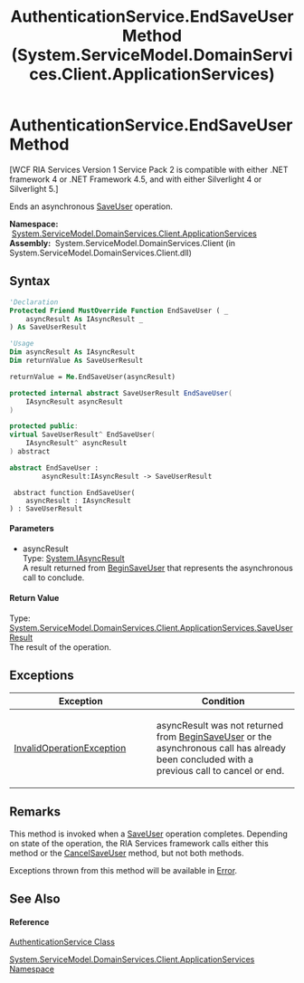﻿---
title: AuthenticationService.EndSaveUser Method  (System.ServiceModel.DomainServices.Client.ApplicationServices)
TOCTitle: EndSaveUser Method
ms:assetid: M:System.ServiceModel.DomainServices.Client.ApplicationServices.AuthenticationService.EndSaveUser(System.IAsyncResult)
ms:mtpsurl: https://msdn.microsoft.com/en-us/library/system.servicemodel.domainservices.client.applicationservices.authenticationservice.endsaveuser(v=VS.91)
ms:contentKeyID: 28899017
ms.date: 01/27/2012
mtps_version: v=VS.91
f1_keywords:
- System.ServiceModel.DomainServices.Client.ApplicationServices.AuthenticationService.EndSaveUser
dev_langs:
- CSharp
- JScript
- VB
- FSharp
- c++
api_location:
- System.ServiceModel.DomainServices.Client.dll
api_name:
- System.ServiceModel.DomainServices.Client.ApplicationServices.AuthenticationService.EndSaveUser
api_type:
- Managed
topic_type:
- apiref
- kbSyntax
product_family_name: VS
ROBOTS: INDEX,FOLLOW
---

# AuthenticationService.EndSaveUser Method

\[WCF RIA Services Version 1 Service Pack 2 is compatible with either .NET framework 4 or .NET Framework 4.5, and with either Silverlight 4 or Silverlight 5.\]

Ends an asynchronous [SaveUser](ff457896\(v=vs.91\).md) operation.

**Namespace:**  [System.ServiceModel.DomainServices.Client.ApplicationServices](ff457765\(v=vs.91\).md)  
**Assembly:**  System.ServiceModel.DomainServices.Client (in System.ServiceModel.DomainServices.Client.dll)

## Syntax

``` vb
'Declaration
Protected Friend MustOverride Function EndSaveUser ( _
    asyncResult As IAsyncResult _
) As SaveUserResult
```

``` vb
'Usage
Dim asyncResult As IAsyncResult
Dim returnValue As SaveUserResult

returnValue = Me.EndSaveUser(asyncResult)
```

``` csharp
protected internal abstract SaveUserResult EndSaveUser(
    IAsyncResult asyncResult
)
```

``` c++
protected public:
virtual SaveUserResult^ EndSaveUser(
    IAsyncResult^ asyncResult
) abstract
```

``` fsharp
abstract EndSaveUser : 
        asyncResult:IAsyncResult -> SaveUserResult 
```

``` jscript
 abstract function EndSaveUser(
    asyncResult : IAsyncResult
) : SaveUserResult
```

#### Parameters

  - asyncResult  
    Type: [System.IAsyncResult](https://msdn.microsoft.com/en-us/library/ft8a6455)  
    A result returned from [BeginSaveUser](https://msdn.microsoft.com/en-us/library/m:system.servicemodel.domainservices.client.applicationservices.authenticationservice.beginsaveuser\(system.security.principal.iprincipal%2csystem.asynccallback%2csystem.object\)\(v=VS.91\)) that represents the asynchronous call to conclude.  

#### Return Value

Type: [System.ServiceModel.DomainServices.Client.ApplicationServices.SaveUserResult](ff457929\(v=vs.91\).md)  
The result of the operation.  

## Exceptions

<table>
<colgroup>
<col style="width: 50%" />
<col style="width: 50%" />
</colgroup>
<thead>
<tr class="header">
<th>Exception</th>
<th>Condition</th>
</tr>
</thead>
<tbody>
<tr class="odd">
<td><a href="https://msdn.microsoft.com/en-us/library/2asft85a">InvalidOperationException</a></td>
<td><p>asyncResult was not returned from <a href="ff457912(v=vs.91).md">BeginSaveUser</a> or the asynchronous call has already been concluded with a previous call to cancel or end.</p></td>
</tr>
</tbody>
</table>

## Remarks

This method is invoked when a [SaveUser](ff457896\(v=vs.91\).md) operation completes. Depending on state of the operation, the RIA Services framework calls either this method or the [CancelSaveUser](https://msdn.microsoft.com/en-us/library/m:system.servicemodel.domainservices.client.applicationservices.authenticationservice.cancelsaveuser\(system.iasyncresult\)\(v=VS.91\)) method, but not both methods.

Exceptions thrown from this method will be available in [Error](ff422735\(v=vs.91\).md).

## See Also

#### Reference

[AuthenticationService Class](ff457927\(v=vs.91\).md)

[System.ServiceModel.DomainServices.Client.ApplicationServices Namespace](ff457765\(v=vs.91\).md)

